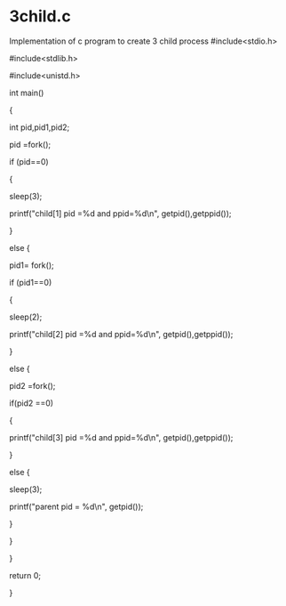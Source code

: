 # 3child.c
Implementation of c program to create 3 child process
#include<stdio.h>
 
#include<stdlib.h>
 
#include<unistd.h>
 
int main()
 
{
 
int pid,pid1,pid2;
 
pid =fork();
 
if (pid==0)
 
{
 
sleep(3);
 
printf("child[1] pid =%d and ppid=%d\n", getpid(),getppid());
 
}
 
else {
 
pid1= fork();
 
if (pid1==0)
 
{
 
sleep(2);
 
printf("child[2] pid =%d and ppid=%d\n", getpid(),getppid());
 
}
 
else {
 
pid2 =fork();
 
if(pid2 ==0)
 
{
 
printf("child[3] pid =%d and ppid=%d\n", getpid(),getppid());
 
}
 
else {
 
sleep(3);
 
printf("parent pid = %d\n", getpid());
 
}
 
}
 
}
 
return 0;
 
}
